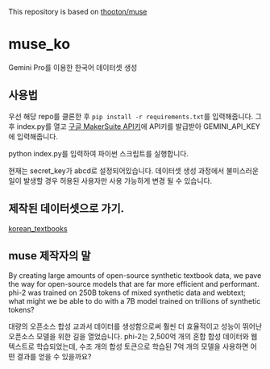 This repository is based on [thooton/muse](https://github.com/thooton/muse)
# muse_ko
Gemini Pro를 이용한 한국어 데이터셋 생성

## 사용법
우선 해당 repo를 클론한 후 ```pip install -r requirements.txt```를 입력해줍니다. 그후 index.py를 열고 [구글 MakerSuite API키](https://makersuite.google.com/app/apikey)에 API키를 발급받아 GEMINI_API_KEY에 입력해줍니다.

python index.py를 입력하여 파이썬 스크립트를 실행합니다.

현재는 secret_key가 abcd로 설정되어있습니다. 데이터셋 생성 과정에서 불미스러운 일이 발생할 경우 허용된 사용자만 사용 가능하게 변경 될 수 있습니다.

## 제작된 데이터셋으로 가기.
[korean_textbooks](https://huggingface.co/datasets/maywell/korean_textbooks)

## muse 제작자의 말

By creating large amounts of open-source synthetic textbook data, we pave the way for open-source models that are far more efficient and performant. phi-2 was trained on 250B tokens of mixed synthetic data and webtext; what might we be able to do with a 7B model trained on trillions of synthetic tokens?

대량의 오픈소스 합성 교과서 데이터를 생성함으로써 훨씬 더 효율적이고 성능이 뛰어난 오픈소스 모델을 위한 길을 열었습니다. phi-2는 2,500억 개의 혼합 합성 데이터와 웹 텍스트로 학습되었는데, 수조 개의 합성 토큰으로 학습된 7억 개의 모델을 사용하면 어떤 결과를 얻을 수 있을까요?
